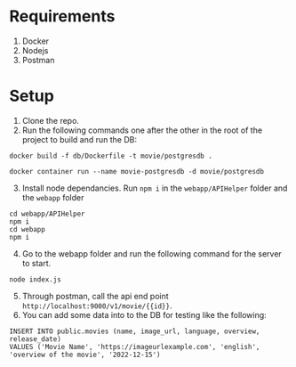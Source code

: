 # Requirements

1. Docker
2. Nodejs
3. Postman

# Setup
1. Clone the repo.
2. Run the following commands one after the other in the root of the project to build and run the DB:
```shell
docker build -f db/Dockerfile -t movie/postgresdb .
```
```shell
docker container run --name movie-postgresdb -d movie/postgresdb
```
3. Install node dependancies. Run `npm i` in the `webapp/APIHelper` folder and the `webapp` folder
```shell
cd webapp/APIHelper
npm i
cd webapp
npm i
```
4. Go to the webapp folder and run the following command for the server to start.
```shell
node index.js
```
5. Through postman, call the api end point `http://localhost:9000/v1/movie/{{id}}`.
6. You can add some data into to the DB for testing like the following:
```shell
INSERT INTO public.movies (name, image_url, language, overview, release_date)
VALUES ('Movie Name', 'https://imageurlexample.com', 'english', 'overview of the movie', '2022-12-15')
```
